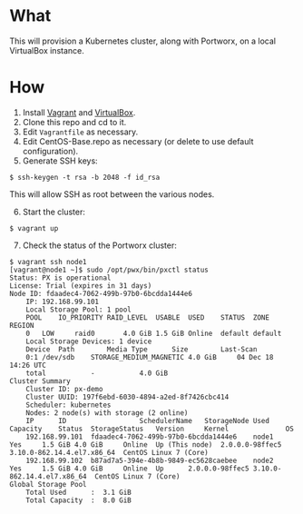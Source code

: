 # What

This will provision a Kubernetes cluster, along with Portworx, on a local VirtualBox instance.

# How

1. Install [Vagrant](https://www.vagrantup.com/downloads.html) and [VirtualBox](https://www.virtualbox.org/wiki/Downloads).
2. Clone this repo and cd to it.
3. Edit `Vagrantfile` as necessary.
4. Edit CentOS-Base.repo as necessary (or delete to use default configuration).
5. Generate SSH keys:
```
$ ssh-keygen -t rsa -b 2048 -f id_rsa
```
This will allow SSH as root between the various nodes.

6. Start the cluster:
```
$ vagrant up
```

7. Check the status of the Portworx cluster:
```
$ vagrant ssh node1
[vagrant@node1 ~]$ sudo /opt/pwx/bin/pxctl status
Status: PX is operational
License: Trial (expires in 31 days)
Node ID: fdaadec4-7062-499b-97b0-6bcdda1444e6
	IP: 192.168.99.101
 	Local Storage Pool: 1 pool
	POOL	IO_PRIORITY	RAID_LEVEL	USABLE	USED	STATUS	ZONE	REGION
	0	LOW		raid0		4.0 GiB	1.5 GiB	Online	default	default
	Local Storage Devices: 1 device
	Device	Path		Media Type		Size		Last-Scan
	0:1	/dev/sdb	STORAGE_MEDIUM_MAGNETIC	4.0 GiB		04 Dec 18 14:26 UTC
	total			-			4.0 GiB
Cluster Summary
	Cluster ID: px-demo
	Cluster UUID: 197f6ebd-6030-4894-a2ed-8f7426cbc414
	Scheduler: kubernetes
	Nodes: 2 node(s) with storage (2 online)
	IP		ID					SchedulerName	StorageNode	Used	Capacity	Status	StorageStatus	Version		Kernel				OS
	192.168.99.101	fdaadec4-7062-499b-97b0-6bcdda1444e6	node1		Yes		1.5 GiB	4.0 GiB		Online	Up (This node)	2.0.0.0-98ffec5	3.10.0-862.14.4.el7.x86_64	CentOS Linux 7 (Core)
	192.168.99.102	b87ad7a5-394e-4b8b-9849-ec5628caebee	node2		Yes		1.5 GiB	4.0 GiB		Online	Up		2.0.0.0-98ffec5	3.10.0-862.14.4.el7.x86_64	CentOS Linux 7 (Core)
Global Storage Pool
	Total Used    	:  3.1 GiB
	Total Capacity	:  8.0 GiB
```
